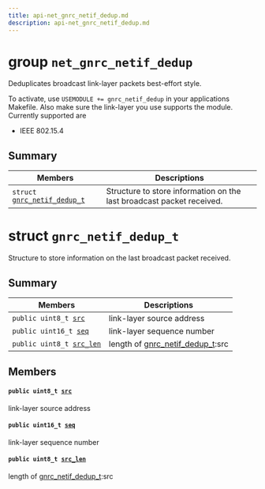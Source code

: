 ```yaml
---
title: api-net_gnrc_netif_dedup.md
description: api-net_gnrc_netif_dedup.md
---
```

# group `net_gnrc_netif_dedup` 

Deduplicates broadcast link-layer packets best-effort style.

To activate, use `USEMODULE += gnrc_netif_dedup` in your applications Makefile. Also make sure the link-layer you use supports the module. Currently supported are

* IEEE 802.15.4

## Summary

 Members                        | Descriptions                                
--------------------------------|---------------------------------------------
`struct `[`gnrc_netif_dedup_t`](#structgnrc__netif__dedup__t) | Structure to store information on the last broadcast packet received.

# struct `gnrc_netif_dedup_t` 

Structure to store information on the last broadcast packet received.

## Summary

 Members                        | Descriptions                                
--------------------------------|---------------------------------------------
`public uint8_t `[`src`](#structgnrc__netif__dedup__t_1a17111e414a6c4f6a0a1d788ca29c7570) | link-layer source address
`public uint16_t `[`seq`](#structgnrc__netif__dedup__t_1a0704aadf5e9579a6fc97cefad53e8f8e) | link-layer sequence number
`public uint8_t `[`src_len`](#structgnrc__netif__dedup__t_1a932a2c3e1e5b7477f576258e434c30c0) | length of [gnrc_netif_dedup_t](#structgnrc__netif__dedup__t):src

## Members

#### `public uint8_t `[`src`](#structgnrc__netif__dedup__t_1a17111e414a6c4f6a0a1d788ca29c7570) 

link-layer source address

#### `public uint16_t `[`seq`](#structgnrc__netif__dedup__t_1a0704aadf5e9579a6fc97cefad53e8f8e) 

link-layer sequence number

#### `public uint8_t `[`src_len`](#structgnrc__netif__dedup__t_1a932a2c3e1e5b7477f576258e434c30c0) 

length of [gnrc_netif_dedup_t](#structgnrc__netif__dedup__t):src

